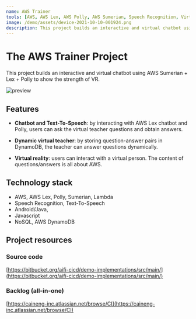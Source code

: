 ```yaml
---
name: AWS Trainer
tools: [AWS, AWS Lex, AWS Polly, AWS Sumerian, Speech Recognition, Virtual Reality, Text-To-Speech, AWS Lambda, AWS Cloudformation, Android, Java, Javascript, NoSQL, AWS DynamoDB]
image: /demo/assets/device-2021-10-10-001924.png
description: This project builds an interactive and virtual chatbot using AWS Sumerian + Lex + Polly to show the strength of VR.
---
```


# The AWS Trainer Project
This project builds an interactive and virtual chatbot using AWS Sumerian + Lex + Polly to show the strength of VR.

![preview](/demo/assets/device-2021-10-10-001924.png)

## Features

* **Chatbot and Text-To-Speech**: by interacting with AWS Lex chatbot and Polly, users can ask the virtual teacher questions and obtain answers.

* **Dynamic virtual teacher**: by storing question-answer pairs in DynamoDB, the teacher can answer questions dynamically.

* **Virtual reality**: users can interact with a virtual person. The content of questions/answers is all about AWS.

## Technology stack

* AWS, AWS Lex, Polly, Sumerian, Lambda
* Speech Recognition, Text-To-Speech
* Android/Java,
* Javascript
* NoSQL, AWS DynamoDB

## Project resources

### Source code

[https://bitbucket.org/aifi-cicd/demo-implementations/src/main/](https://bitbucket.org/aifi-cicd/demo-implementations/src/main/)

### Backlog (all-in-one)

[https://caineng-inc.atlassian.net/browse/CI](https://caineng-inc.atlassian.net/browse/CI)